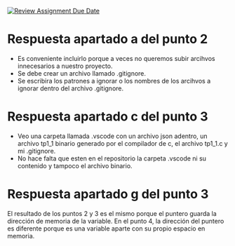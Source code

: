 [![Review Assignment Due Date](https://classroom.github.com/assets/deadline-readme-button-22041afd0340ce965d47ae6ef1cefeee28c7c493a6346c4f15d667ab976d596c.svg)](https://classroom.github.com/a/kl-E8VQf)

# Respuesta apartado a del punto 2

- Es conveniente incluirlo porque a veces no queremos subir arcihvos innecesarios a nuestro proyecto.
- Se debe crear un archivo llamado .gitignore.
- Se escribira los patrones a ignorar o los nombres de los arcihvos a ignorar dentro del archivo .gitignore.

# Respuesta apartado c del punto 3

- Veo una carpeta llamada .vscode con un archivo json adentro, un archivo tp1_1 binario generado por el compilador de c, el archivo tp1_1.c y mi .gitignore.
- No hace falta que esten en el repositorio la carpeta .vscode ni su contenido y tampoco el archivo binario.

# Respuesta apartado g del punto 3

El resultado de los puntos 2 y 3 es el mismo porque el puntero guarda la dirección de memoria de la variable. En el punto 4, la dirección del puntero es diferente porque es una variable aparte con su propio espacio en memoria.

